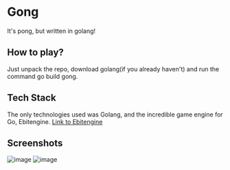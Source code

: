 # Gong
It's pong, but written in golang!

## How to play?
Just unpack the repo, download golang(if you already haven't) and run the command go build gong.

## Tech Stack
The only technologies used was Golang, and the incredible game engine for Go, Ebitengine. 
[Link to Ebitengine ](https://ebitengine.org/)

## Screenshots
![image](https://github.com/dorian3343/gong/assets/129544899/946e32d2-c60a-431e-9ee9-4e0eecdf459d)
![image](https://github.com/dorian3343/gong/assets/129544899/3102298e-c56a-4b7f-93ff-211539b02cff)
